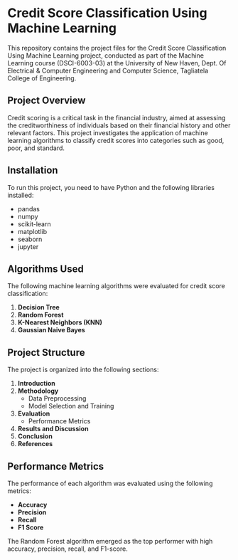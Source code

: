 # Credit Score Classification Using Machine Learning

This repository contains the project files for the Credit Score Classification Using Machine Learning project, conducted as part of the Machine Learning course (DSCI-6003-03) at the University of New Haven, Dept. Of Electrical & Computer Engineering and Computer Science, Tagliatela College of Engineering.

## Project Overview

Credit scoring is a critical task in the financial industry, aimed at assessing the creditworthiness of individuals based on their financial history and other relevant factors. This project investigates the application of machine learning algorithms to classify credit scores into categories such as good, poor, and standard.


## Installation

To run this project, you need to have Python and the following libraries installed:

- pandas
- numpy
- scikit-learn
- matplotlib
- seaborn
- jupyter


## Algorithms Used

The following machine learning algorithms were evaluated for credit score classification:

1. **Decision Tree**
2. **Random Forest**
3. **K-Nearest Neighbors (KNN)**
4. **Gaussian Naive Bayes**

## Project Structure

The project is organized into the following sections:

1. **Introduction**
2. **Methodology**
   - Data Preprocessing
   - Model Selection and Training
3. **Evaluation**
   - Performance Metrics
4. **Results and Discussion**
5. **Conclusion**
6. **References**

## Performance Metrics

The performance of each algorithm was evaluated using the following metrics:

- **Accuracy**
- **Precision**
- **Recall**
- **F1 Score**

The Random Forest algorithm emerged as the top performer with high accuracy, precision, recall, and F1-score.
